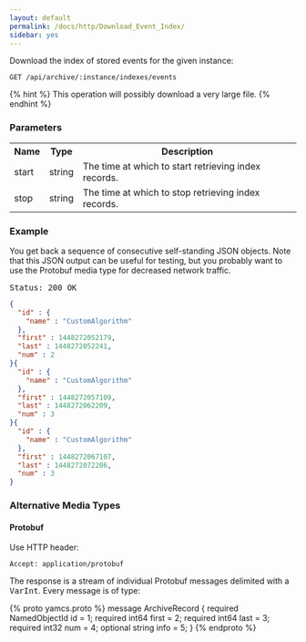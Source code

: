 ```yaml
---
layout: default
permalink: /docs/http/Download_Event_Index/
sidebar: yes
---
```


Download the index of stored events for the given instance:

    GET /api/archive/:instance/indexes/events

{% hint %}
This operation will possibly download a very large file.
{% endhint %}

### Parameters

<table class="inline">
  <tr>
    <th>Name</th>
    <th>Type</th>
    <th>Description</th>
  </tr>
  <tr>
    <td class="code">start</td>
    <td class="code">string</td>
    <td>The time at which to start retrieving index records.</td>
  </tr>
  <tr>
    <td class="code">stop</td>
    <td class="code">string</td>
    <td>The time at which to stop retrieving index records.</td> 
  </tr>
</table>
    
### Example

You get back a sequence of consecutive self-standing JSON objects. Note that this JSON output can be useful for testing, but you probably want to use the Protobuf media type for decreased network traffic.

<pre class="header">
Status: 200 OK
</pre>

```json
{
  "id" : {
    "name" : "CustomAlgorithm"
  },
  "first" : 1448272052179,
  "last" : 1448272052241,
  "num" : 2
}{
  "id" : {
    "name" : "CustomAlgorithm"
  },
  "first" : 1448272057109,
  "last" : 1448272062209,
  "num" : 3
}{
  "id" : {
    "name" : "CustomAlgorithm"
  },
  "first" : 1448272067107,
  "last" : 1448272072206,
  "num" : 3
}
```

### Alternative Media Types

#### Protobuf

Use HTTP header:

    Accept: application/protobuf

The response is a stream of individual Protobuf messages delimited with a <tt>VarInt</tt>. Every message is of type:

{% proto yamcs.proto %}
message ArchiveRecord {
  required NamedObjectId id = 1;
  required int64 first = 2;
  required int64 last = 3;
  required int32 num = 4;
  optional string info = 5;
}
{% endproto %}
